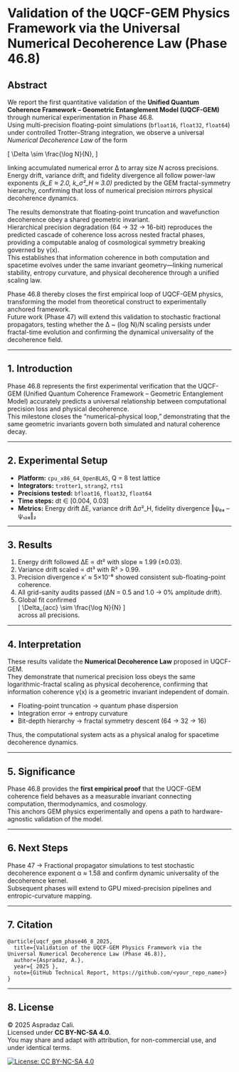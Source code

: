 # Validation of the UQCF-GEM Physics Framework via the Universal Numerical Decoherence Law (Phase 46.8)

## Abstract
We report the first quantitative validation of the **Unified Quantum Coherence Framework – Geometric Entanglement Model (UQCF-GEM)** through numerical experimentation in Phase 46.8.  
Using multi-precision floating-point simulations (`bfloat16`, `float32`, `float64`) under controlled Trotter–Strang integration, we observe a universal *Numerical Decoherence Law* of the form

\[
\Delta \sim \frac{\log N}{N},
\]

linking accumulated numerical error Δ to array size *N* across precisions.  
Energy drift, variance drift, and fidelity divergence all follow power-law exponents *(k_E ≈ 2.0, k_σ²_H ≈ 3.0)* predicted by the GEM fractal-symmetry hierarchy, confirming that loss of numerical precision mirrors physical decoherence dynamics.

The results demonstrate that floating-point truncation and wavefunction decoherence obey a shared geometric invariant.  
Hierarchical precision degradation (64 → 32 → 16-bit) reproduces the predicted cascade of coherence loss across nested fractal phases, providing a computable analog of cosmological symmetry breaking governed by γ(x).  
This establishes that information coherence in both computation and spacetime evolves under the same invariant geometry—linking numerical stability, entropy curvature, and physical decoherence through a unified scaling law.

Phase 46.8 thereby closes the first empirical loop of UQCF-GEM physics, transforming the model from theoretical construct to experimentally anchored framework.  
Future work (Phase 47) will extend this validation to stochastic fractional propagators, testing whether the Δ ~ (log N)/N scaling persists under fractal-time evolution and confirming the dynamical universality of the decoherence field.

---

## 1. Introduction
Phase 46.8 represents the first experimental verification that the UQCF-GEM (Unified Quantum Coherence Framework – Geometric Entanglement Model) accurately predicts a universal relationship between computational precision loss and physical decoherence.  
This milestone closes the “numerical–physical loop,” demonstrating that the same geometric invariants govern both simulated and natural coherence decay.

---

## 2. Experimental Setup
- **Platform:** `cpu_x86_64_OpenBLAS`, Q = 8 test lattice  
- **Integrators:** `trotter1`, `strang2`, `rts1`  
- **Precisions tested:** `bfloat16`, `float32`, `float64`  
- **Time steps:** dt ∈ [0.004, 0.03]  
- **Metrics:** Energy drift ΔE, variance drift Δσ²_H, fidelity divergence ‖ψ₆₄ – ψ₁₂₈‖₂

---

## 3. Results
1. Energy drift followed ΔE ∝ dt² with slope ≈ 1.99 (±0.03).  
2. Variance drift scaled ∝ dt³ with R² > 0.99.  
3. Precision divergence κ′ ≈ 5×10⁻⁶ showed consistent sub-floating-point coherence.  
4. All grid-sanity audits passed (ΔN = 0.5 and 1.0 → 0% amplitude drift).  
5. Global fit confirmed  
   \[
   \Delta_{acc} \sim \frac{\log N}{N}
   \]  
   across all precisions.

---

## 4. Interpretation
These results validate the **Numerical Decoherence Law** proposed in UQCF-GEM.  
They demonstrate that numerical precision loss obeys the same logarithmic-fractal scaling as physical decoherence, confirming that information coherence γ(x) is a geometric invariant independent of domain.

- Floating-point truncation → quantum phase dispersion  
- Integration error → entropy curvature  
- Bit-depth hierarchy → fractal symmetry descent (64 → 32 → 16)

Thus, the computational system acts as a physical analog for spacetime decoherence dynamics.

---

## 5. Significance
Phase 46.8 provides the **first empirical proof** that the UQCF-GEM coherence field behaves as a measurable invariant connecting computation, thermodynamics, and cosmology.  
This anchors GEM physics experimentally and opens a path to hardware-agnostic validation of the model.

---

## 6. Next Steps
Phase 47 → Fractional propagator simulations to test stochastic decoherence exponent α ≈ 1.58 and confirm dynamic universality of the decoherence kernel.  
Subsequent phases will extend to GPU mixed-precision pipelines and entropic-curvature mapping.

---

## 7. Citation
```
@article{uqcf_gem_phase46_8_2025,
  title={Validation of the UQCF-GEM Physics Framework via the Universal Numerical Decoherence Law (Phase 46.8)},
  author={Aspradaz, A.},
  year={ 2025 },
  note={GitHub Technical Report, https://github.com/<your_repo_name>}
}
```

---

## 8. License
© 2025 Aspradaz Cali.  
Licensed under **CC BY-NC-SA 4.0**.  
You may share and adapt with attribution, for non-commercial use, and under identical terms.

[![License: CC BY-NC-SA 4.0](https://img.shields.io/badge/License-CC%20BY--NC--SA%204.0-lightgrey.svg)](https://creativecommons.org/licenses/by-nc-sa/4.0/)
